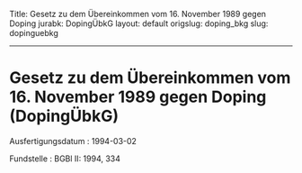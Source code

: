 Title: Gesetz zu dem Übereinkommen vom 16. November 1989 gegen Doping
jurabk: DopingÜbkG
layout: default
origslug: doping_bkg
slug: dopinguebkg

---

# Gesetz zu dem Übereinkommen vom 16. November 1989 gegen Doping (DopingÜbkG)

Ausfertigungsdatum
:   1994-03-02

Fundstelle
:   BGBl II: 1994, 334

